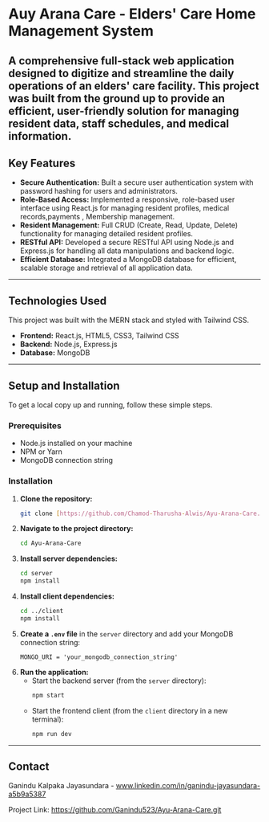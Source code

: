 # Auy Arana Care - Elders' Care Home Management System

A comprehensive full-stack web application designed to digitize and streamline the daily operations of an elders' care facility. This project was built from the ground up to provide an efficient, user-friendly solution for managing resident data, staff schedules, and medical information.
---

## Key Features

* **Secure Authentication:** Built a secure user authentication system with password hashing for users and administrators.
* **Role-Based Access:** Implemented a responsive, role-based user interface using React.js for managing resident profiles, medical records,payments , Membership management.
* **Resident Management:** Full CRUD (Create, Read, Update, Delete) functionality for managing detailed resident profiles.
* **RESTful API:** Developed a secure RESTful API using Node.js and Express.js for handling all data manipulations and backend logic.
* **Efficient Database:** Integrated a MongoDB database for efficient, scalable storage and retrieval of all application data.

---

## Technologies Used

This project was built with the MERN stack and styled with Tailwind CSS.

* **Frontend:** React.js, HTML5, CSS3, Tailwind CSS
* **Backend:** Node.js, Express.js 
* **Database:** MongoDB 

---

## Setup and Installation

To get a local copy up and running, follow these simple steps.

### Prerequisites

* Node.js installed on your machine
* NPM or Yarn
* MongoDB connection string

### Installation

1.  **Clone the repository:**
    ```sh
    git clone [https://github.com/Chamod-Tharusha-Alwis/Ayu-Arana-Care.git](https://github.com/Chamod-Tharusha-Alwis/Ayu-Arana-Care.git)
    ```
2.  **Navigate to the project directory:**
    ```sh
    cd Ayu-Arana-Care
    ```
3.  **Install server dependencies:**
    ```sh
    cd server
    npm install
    ```
4.  **Install client dependencies:**
    ```sh
    cd ../client
    npm install
    ```
5.  **Create a `.env` file** in the `server` directory and add your MongoDB connection string:
    ```
    MONGO_URI = 'your_mongodb_connection_string'
    ```
6.  **Run the application:**
    * Start the backend server (from the `server` directory):
        ```sh
        npm start
        ```
    * Start the frontend client (from the `client` directory in a new terminal):
        ```sh
        npm run dev
        ```

---

## Contact

Ganindu Kalpaka Jayasundara - www.linkedin.com/in/ganindu-jayasundara-a5b9a5387

Project Link: https://github.com/Ganindu523/Ayu-Arana-Care.git
